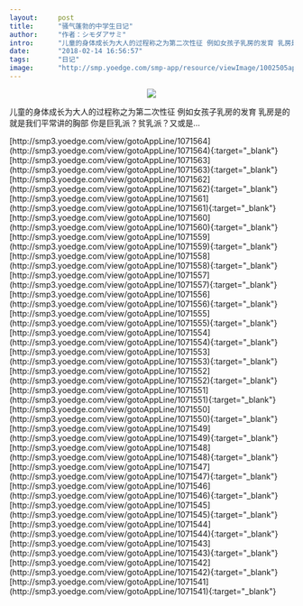 ```yaml
---
layout:     post
title:      "骚气蓬勃的中学生日记"
author:     "作者：シモダアサミ"
intro:      "儿童的身体成长为大人的过程称之为第二次性征 例如女孩子乳房的发育 乳房是的就是我们平常讲的胸部 你是巨乳派？贫乳派？又或是…"
date:       "2018-02-14 16:56:57"
tags:       "日记"
image:      "http://smp.yoedge.com/smp-app/resource/viewImage/1002505appline.png"
---
```

<div style="text-align: center">
<p><img src="http://smp.yoedge.com/smp-app/resource/viewImage/1002505appline.png"/></p>
</div>
<p class="post-meta">
<span>儿童的身体成长为大人的过程称之为第二次性征 例如女孩子乳房的发育 乳房是的就是我们平常讲的胸部 你是巨乳派？贫乳派？又或是…</span>
</p>
[http://smp3.yoedge.com/view/gotoAppLine/1071564](http://smp3.yoedge.com/view/gotoAppLine/1071564){:target="_blank"}
[http://smp3.yoedge.com/view/gotoAppLine/1071563](http://smp3.yoedge.com/view/gotoAppLine/1071563){:target="_blank"}
[http://smp3.yoedge.com/view/gotoAppLine/1071562](http://smp3.yoedge.com/view/gotoAppLine/1071562){:target="_blank"}
[http://smp3.yoedge.com/view/gotoAppLine/1071561](http://smp3.yoedge.com/view/gotoAppLine/1071561){:target="_blank"}
[http://smp3.yoedge.com/view/gotoAppLine/1071560](http://smp3.yoedge.com/view/gotoAppLine/1071560){:target="_blank"}
[http://smp3.yoedge.com/view/gotoAppLine/1071559](http://smp3.yoedge.com/view/gotoAppLine/1071559){:target="_blank"}
[http://smp3.yoedge.com/view/gotoAppLine/1071558](http://smp3.yoedge.com/view/gotoAppLine/1071558){:target="_blank"}
[http://smp3.yoedge.com/view/gotoAppLine/1071557](http://smp3.yoedge.com/view/gotoAppLine/1071557){:target="_blank"}
[http://smp3.yoedge.com/view/gotoAppLine/1071556](http://smp3.yoedge.com/view/gotoAppLine/1071556){:target="_blank"}
[http://smp3.yoedge.com/view/gotoAppLine/1071555](http://smp3.yoedge.com/view/gotoAppLine/1071555){:target="_blank"}
[http://smp3.yoedge.com/view/gotoAppLine/1071554](http://smp3.yoedge.com/view/gotoAppLine/1071554){:target="_blank"}
[http://smp3.yoedge.com/view/gotoAppLine/1071553](http://smp3.yoedge.com/view/gotoAppLine/1071553){:target="_blank"}
[http://smp3.yoedge.com/view/gotoAppLine/1071552](http://smp3.yoedge.com/view/gotoAppLine/1071552){:target="_blank"}
[http://smp3.yoedge.com/view/gotoAppLine/1071551](http://smp3.yoedge.com/view/gotoAppLine/1071551){:target="_blank"}
[http://smp3.yoedge.com/view/gotoAppLine/1071550](http://smp3.yoedge.com/view/gotoAppLine/1071550){:target="_blank"}
[http://smp3.yoedge.com/view/gotoAppLine/1071549](http://smp3.yoedge.com/view/gotoAppLine/1071549){:target="_blank"}
[http://smp3.yoedge.com/view/gotoAppLine/1071548](http://smp3.yoedge.com/view/gotoAppLine/1071548){:target="_blank"}
[http://smp3.yoedge.com/view/gotoAppLine/1071547](http://smp3.yoedge.com/view/gotoAppLine/1071547){:target="_blank"}
[http://smp3.yoedge.com/view/gotoAppLine/1071546](http://smp3.yoedge.com/view/gotoAppLine/1071546){:target="_blank"}
[http://smp3.yoedge.com/view/gotoAppLine/1071545](http://smp3.yoedge.com/view/gotoAppLine/1071545){:target="_blank"}
[http://smp3.yoedge.com/view/gotoAppLine/1071544](http://smp3.yoedge.com/view/gotoAppLine/1071544){:target="_blank"}
[http://smp3.yoedge.com/view/gotoAppLine/1071543](http://smp3.yoedge.com/view/gotoAppLine/1071543){:target="_blank"}
[http://smp3.yoedge.com/view/gotoAppLine/1071542](http://smp3.yoedge.com/view/gotoAppLine/1071542){:target="_blank"}
[http://smp3.yoedge.com/view/gotoAppLine/1071541](http://smp3.yoedge.com/view/gotoAppLine/1071541){:target="_blank"}


